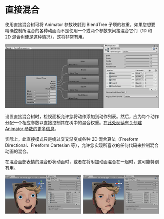 直接混合
===========

使用直接混合树可将 Animator 参数映射到 BlendTree 子项的权重。如果您想要精确控制所混合的各种动画而不是使用一个或两个参数来间接混合它们（1D 和 2D 混合树便是这种情况），这将非常有用。

![一个已分配五个动画剪辑的直接混合树。](../uploads/Main/AnimatorDirectBlendTree.png)

设置直接混合树时，检视面板允许您将动作添加到动作列表。然后，应为每个动作分配一个相应参数以直接控制其在树中的混合权重。[在此处阅读有关创建 Animator 参数的更多信息](AnimationParameters.html)。

实际上，此直接模式只是绕过交叉渐变或各种 2D 混合算法（Freeform Directional、Freeform Cartesian 等），允许您实现所喜欢的任何代码来控制混合动画的混合。

在混合面部表情的混合形状动画时，或者在将附加动画混合在一起时，这可能特别有用。

![每个剪辑的混合权重可以任意混合。](../uploads/Main/AnimatorDirectBlendTreeFacialExpressions.png)
